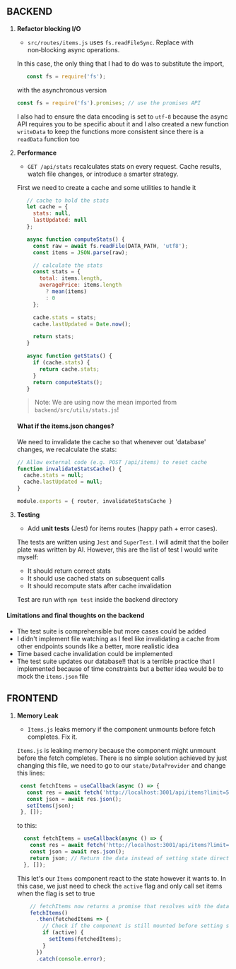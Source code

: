 ## BACKEND

1. **Refactor blocking I/O**  
   - `src/routes/items.js` uses `fs.readFileSync`. Replace with non‑blocking async operations.

   In this case, the only thing that I had to do was to substitute the import,
   ```js
      const fs = require('fs');
   ```

   with the asynchronous version

   ```js
   const fs = require('fs').promises; // use the promises API
   ```

   I also had to ensure the data encoding is set to `utf-8` because the async API requires you to be specific about it and I also created a new function `writeData` to keep the functions more consistent since there is a `readData` function too

2. **Performance**  
   - `GET /api/stats` recalculates stats on every request. Cache results, watch file changes, or introduce a smarter strategy.

   First we need to create a cache and some utilities to handle it
   ```js
      // cache to hold the stats
      let cache = {
        stats: null,
        lastUpdated: null
      };

      async function computeStats() {
        const raw = await fs.readFile(DATA_PATH, 'utf8');
        const items = JSON.parse(raw);

        // calculate the stats
        const stats = {
          total: items.length,
          averagePrice: items.length
            ? mean(items)
            : 0
        };

        cache.stats = stats;
        cache.lastUpdated = Date.now();

        return stats;
      }

      async function getStats() {
        if (cache.stats) {
          return cache.stats;
        }
        return computeStats();
      }
   ```

   > Note: We are using now the mean imported from `backend/src/utils/stats.js`!

   #### What if the items.json changes?
   We need to invalidate the cache so that whenever out 'database' changes, we recalculate the stats:
   ```js
   // Allow external code (e.g. POST /api/items) to reset cache
   function invalidateStatsCache() {
     cache.stats = null;
     cache.lastUpdated = null;
   }

   module.exports = { router, invalidateStatsCache }
   ```

3. **Testing**  
   - Add **unit tests** (Jest) for items routes (happy path + error cases).

   The tests are written using `Jest` and `SuperTest`. I will admit that the boiler plate was written by AI. However, this are the list of test I would write myself:
   - It should return correct stats
   - It should use cached stats on subsequent calls
   - It should recompute stats after cache invalidation

   Test are run with `npm test` inside the backend directory


#### Limitations and final thoughts on the backend
- The test suite is comprehensible but more cases could be added
- I didn't implement file watching as I feel like invalidating a cache from other endpoints sounds like a better, more realistic idea
- Time based cache invalidation could be implemented
- The test suite updates our database!! that is a terrible practice that I implemented because of time constraints but a better idea would be to mock the `items.json` file



## FRONTEND

1. **Memory Leak**  
   - `Items.js` leaks memory if the component unmounts before fetch completes. Fix it.

   `Items.js` is leaking memory because the component might unmount before the fetch completes. There is no simple solution achieved by just changing this file, we need to go to our `state/DataProvider` and change this lines:

   ```js
    const fetchItems = useCallback(async () => {
      const res = await fetch('http://localhost:3001/api/items?limit=500'); // Intentional bug: backend ignores limit
      const json = await res.json();
      setItems(json);
    }, []);
    ```

    to this:

    ```js
      const fetchItems = useCallback(async () => {
        const res = await fetch('http://localhost:3001/api/items?limit=500');
        const json = await res.json();
        return json; // Return the data instead of setting state directly, separation of concerns!!
      }, []);
    ```

    This let's our `Items` component react to the state however it wants to. In this case, we just need to check the `active` flag and only call set items when the flag is set to true

    ```js
        // fetchItems now returns a promise that resolves with the data
        fetchItems()
          .then(fetchedItems => {
            // Check if the component is still mounted before setting state
            if (active) {
              setItems(fetchedItems);
            }
          })
          .catch(console.error);
      ```

